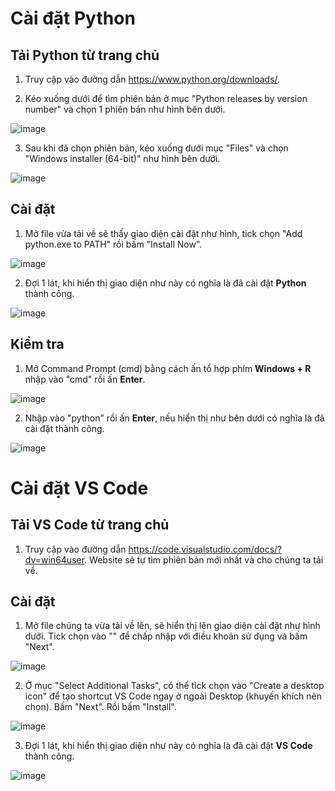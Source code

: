 # Cài đặt Python

## Tải Python từ trang chủ
1. Truy cập vào đường dẫn https://www.python.org/downloads/.
   
2. Kéo xuống dưới để tìm phiên bản ở mục "Python releases by version number" và chọn 1 phiên bản như hình bên dưới.
   
![image](https://github.com/PythonistaVN/BasicPython/assets/147070577/42740b6c-b01e-4559-b948-315c166a830e)

3. Sau khi đã chọn phiên bản, kéo xuống dưới mục "Files" và chọn "Windows installer (64-bit)" như hình bên dưới.
   
![image](https://github.com/PythonistaVN/BasicPython/assets/147070577/d74783ad-5485-45d5-8578-f1b8bd206b90)


## Cài đặt
1. Mở file vừa tải về sẽ thấy giao diện cài đặt như hình, tick chọn "Add python.exe to PATH" rồi bấm "Install Now".
   
![image](https://github.com/PythonistaVN/BasicPython/assets/147070577/74bab443-98d9-4652-bca1-4a6d766b36b3)
  
2. Đợi 1 lát, khi hiển thị giao diện như này có nghĩa là đã cài đặt **Python** thành công.

![image](https://github.com/PythonistaVN/BasicPython/assets/147070577/f56a1005-c5af-4ce4-91cf-682344cd4d7f)


## Kiểm tra
1. Mở Command Prompt (cmd) bằng cách ấn tổ hợp phím **Windows + R** nhập vào "cmd" rồi ấn **Enter**.
   
![image](https://github.com/PythonistaVN/BasicPython/assets/147070577/2adcfd11-6175-4324-b47e-2704dec6f815)
   
2. Nhập vào "python" rồi ấn **Enter**, nếu hiển thị như bên dưới có nghĩa là đã cài đặt thành công.

![image](https://github.com/PythonistaVN/BasicPython/assets/147070577/eb5e3659-f9c7-4ad8-9c44-9cc5cdac167e)



# Cài đặt VS Code

## Tải VS Code từ trang chủ
1. Truy cập vào đường dẫn https://code.visualstudio.com/docs/?dv=win64user. Website sẽ tự tìm phiên bản mới nhất và cho chúng ta tải về.


## Cài đặt
1. Mở file chúng ta vừa tải về lên, sẽ hiển thị lên giao diện cài đặt như hình dưới. Tick chọn vào "" để chấp nhập với điều khoản sử dụng và bấm "Next".
   
![image](https://github.com/PythonistaVN/BasicPython/assets/147070577/218c3ef1-7ac6-4a25-90e9-3910f1f467bf)
   
2. Ở mục "Select Additional Tasks", có thể tick chọn vào "Create a desktop icon" để tạo shortcut VS Code ngay ở ngoài Desktop (khuyến khích nên chọn). Bấm "Next". Rồi bấm "Install".
   
![image](https://github.com/PythonistaVN/BasicPython/assets/147070577/0ad79a6a-b90b-4bfa-a4fb-acdd7ffd088e)
   
3. Đợi 1 lát, khi hiển thị giao diện như này có nghĩa là đã cài đặt **VS Code** thành công.
   
![image](https://github.com/PythonistaVN/BasicPython/assets/147070577/e0912020-f5b5-4371-bb1b-d3a97f735def)
